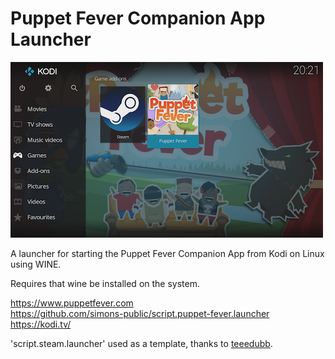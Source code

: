 # Puppet Fever Companion App Launcher

![Screenshot](https://github.com/simons-public/script.puppet-fever.launcher/raw/master/screenshot.png)

A launcher for starting the Puppet Fever Companion App from Kodi on Linux using WINE.

Requires that wine be installed on the system.

https://www.puppetfever.com  
https://github.com/simons-public/script.puppet-fever.launcher  
https://kodi.tv/  

'script.steam.launcher' used as a template, thanks to [teeedubb](https://github.com/teeedubb).
